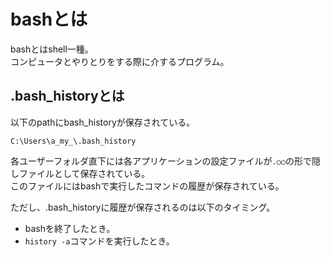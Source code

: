 # bashとは

bashとはshell一種。  
コンピュータとやりとりをする際に介するプログラム。 

## .bash_historyとは

以下のpathにbash_historyが保存されている。

`C:\Users\a_my_\.bash_history`

各ユーザーフォルダ直下には各アプリケーションの設定ファイルが`.○○`の形で隠しファイルとして保存されている。  
このファイルにはbashで実行したコマンドの履歴が保存されている。  

ただし、.bash_historyに履歴が保存されるのは以下のタイミング。
- bashを終了したとき。
- `history -a`コマンドを実行したとき。

